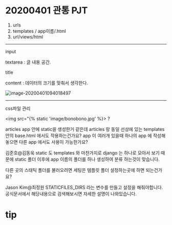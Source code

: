 # 20200401 관통 PJT

1. urls
2. templates / app이름/.html
3. url/views/html

-----

input

textarea :  글 내용 공간.

title

content : 데이터의 크기를 맞춰서 생각한다.

![image-20200401094018497](C:\Users\peach\AppData\Roaming\Typora\typora-user-images\image-20200401094018497.png)

----

css파일 관리

<img src="{% static 'image/bonobono.jpg' %}> ?

articles app 안에 static을 생성한거 같은데 articles 랑 동일 선상에 있는 templates 안의 base.html 에서도 작용하는건가요? app 이 여러개 있을때 하나의 app 에 작성해놓으면 다른 app 에서도 사용이 가능한가요?

김준호@김동욱 static 도 templates 와 마찬가지로 django 는 하나로 모아서 보기 때문에 static 폴더 이후에 app 이름의 폴더를 하나 생성하여 분류 하는것이 맞습니다.

다른 곳의 스태틱 폴더를 불러오려면 세팅은 템플릿 폴더 설정하는곳에 하면 되는건가요?

Jason Kim@최정원 STATICFILES_DIRS 라는 변수를 만들고 설정을 해줘야합니다. 공식문서에서 해당내용으로 검색해보시면 자세한 설명이 나와있습니다.



# tip

